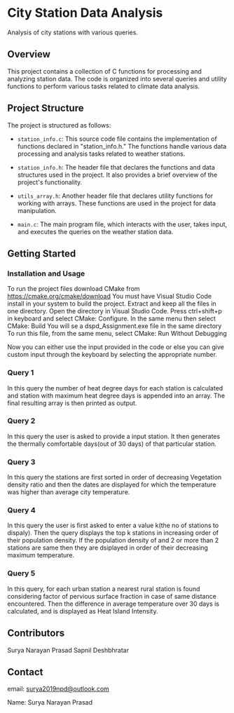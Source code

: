 # City Station Data Analysis
Analysis of city stations with various queries.

## Overview

This project contains a collection of C functions for processing and analyzing station data. The code is organized into several queries and utility functions to perform various tasks related to climate data analysis.

## Project Structure

The project is structured as follows:

- `station_info.c`: This source code file contains the implementation of functions declared in "station_info.h." The functions handle various data processing and analysis tasks related to weather stations.

- `station_info.h`: The header file that declares the functions and data structures used in the project. It also provides a brief overview of the project's functionality.

- `utils_array.h`: Another header file that declares utility functions for working with arrays. These functions are used in the project for data manipulation.

- `main.c`: The main program file, which interacts with the user, takes input, and executes the queries on the weather station data.

## Getting Started


### Installation and Usage

To run the project files download CMake from https://cmake.org/cmake/download
You must have Visual Studio Code install in your system to build the project.
Extract and keep all the files in one directory.
Open the directory in Visual Studio Code.
Press ctrl+shift+p in keyboard and select CMake: Configure.
In the same menu then select CMake: Build
You will se a dspd_Assignment.exe file in the same directory 
To run this file, from the same menu, select CMake: Run Without Debugging

Now you can either use the input provided in the code or else you can give custom input through the keyboard by selecting the appropriate number.

### Query 1

In this query the number of heat degree days for each station is calculated and station with maximum heat degree days is appended into an array.
The final resulting array is then printed as output.

### Query 2

In this query the user is asked to provide a input station. It then generates the thermally comfortable days(out of 30 days) of that particular station.

### Query 3

In this query the stations are first sorted in order of decreasing Vegetation density ratio and then the dates are displayed for which the temperature was higher than average city temperature.

### Query 4

In this query the user is first asked to enter a value k(the no of stations to dispaly). Then the query displays the top k stations in increasing order of their population density. If the population density of and 2 or more than 2 stations are same then they are dsiplayed in order of their decreasing maximum temperature.

### Query 5

In this query, for each urban station a nearest rural station is found considering factor of pervious surface fraction in case of same distance encountered. Then the difference in average temperature over 30 days is calculated, and is displayed as Heat Island Intensity.


## Contributors
Surya Narayan Prasad
Sapnil Deshbhratar

## Contact

email: surya2019npd@outlook.com

Name: Surya Narayan Prasad


